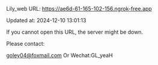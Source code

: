 Lily_web URL: https://ae6d-61-165-102-156.ngrok-free.app

Updated at: 2024-12-10 13:01:13

If you cannot open this URL, the server might be down.

Please contact: 

goley04@foxmail.com Or Wechat:GL_yeaH